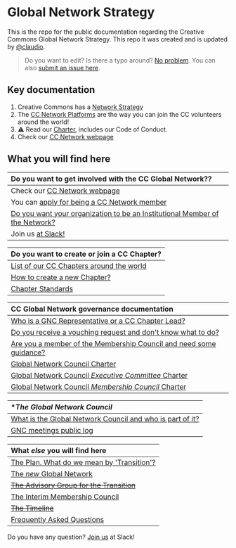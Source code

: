 # Global Network Strategy

This is the repo for the public documentation regarding the Creative Commons Global Network Strategy. This repo it was created and is updated by [@claudio](https://github.com/claudioruiz).

> Do you want to edit? Is there a typo around? [No problem](https://help.github.com/articles/editing-files-in-another-user-s-repository/). You can also [submit an issue here](https://github.com/creativecommons/global-network-strategy/issues/new). 

## Key documentation

1. Creative Commons has a [Network Strategy](GlobalNetworkStrategy-Final.md)
2. The [CC Network Platforms](https://github.com/creativecommons/network-platforms) are the way you can join the CC volunteers around the world!
3. ⚠️ Read our [Charter](https://creativecommons.org/about/global-affiliate-network/charter/), includes our Code of Conduct.
4. Check our [CC Network webpage](https://network.creativecommons.org/)

## What you will find here

| Do you want to get involved with the CC Global Network?? |
|:--|
| Check our [CC Network webpage](https://network.creativecommons.org/) |
| You can [apply for being a CC Network member](https://network.creativecommons.org/) |
| [Do you want your organization to be an Institutional Member of the Network?](/docs/Guide_to_becoming_an_institutional_member.md) |
| Join us [at Slack!](https://network.creativecommons.org) |

| Do you want to create or join a CC Chapter? |
|:--|
| [List of our CC Chapters around the world](https://network.creativecommons.org/chapters/) |
| [How to create a new Chapter?](/docs/Guide_for_creating_a_chapter.md) |
| [Chapter Standards](/docs/chapters-standards.md) |

| CC Global Network governance documentation |
|:--|
| [Who is a GNC Representative or a CC Chapter Lead?](/docs/Role_descriptions_GNC_rep_and_Chapter_lead.md) |
| [Do you receive a vouching request and don't know what to do?](/docs/Guide_for_vouching_applicants.md) |
| [Are you a member of the Membership Council and need some guidance?](/docs/Guide_for_approve_new_members.md) |
| [Global Network Council Charter](/charters/Charter_of_the_Global_Network_Council) |
| [Global Network Council _Executive Committee_ Charter](/charters/Charter_of_the_GNC_Executive_Committee.md) |
| [Global Network Council _Membership Council_ Charter](/charters/Charter_of_the_GNC_Membership_Committee.md) |

| **The Global Network Council* |
|:--|
| [What is the Global Network Council and who is part of it?](/docs/the_global_network_council.md) |
| [GNC meetings public log](https://network.creativecommons.org/GNC_meetings) |

| What _else_ you will find here |
|:--|
| [The Plan. What do we mean by 'Transition'?](/docs/the-plan.md) 
| [The *new* Global Network](/docs/the-new-global-network.md) | 
| ~~[The Advisory Group for the Transition](/docs/the-advisory-group.md)~~ | 
| [The Interim Membership Council](/docs/the-interim-membership-council.md) | 
| ~~[The Timeline](/docs/the-timeline.md)~~ | 
| [Frequently Asked Questions](/docs/FAQ.md) | 

Do you have any question? [Join us](https://network.creativecommons.org) at Slack!